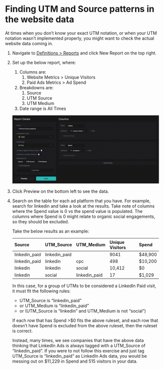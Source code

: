 # Finding UTM and Source patterns in the website data

At times when you don’t know your exact UTM notation, or when your UTM notation wasn’t implemented properly, you might want to check the actual website data coming in.

1. Navigate to [Definitions > Reports](https://hockeystack.com/dashboard/reports) and click New Report on the top right.
2. Set up the below report, where:
    1. Columns are:
        1. Website Metrics > Unique Visitors
        2. Paid Ads Metrics > Ad Spend
    2. Breakdowns are:
        1. Source
        2. UTM Source
        3. UTM Medium
    3. Date range is All Times
    
    ![Screenshot 2024-03-30 at 00.42.29.png](Finding%20UTM%20and%20Source%20patterns%20in%20the%20website%20dat%201d6934d78318484d9468745dd1519a76/Screenshot_2024-03-30_at_00.42.29.png)
    
3. Click Preview on the bottom left to see the data.
4. Search on the table for each ad platform that you have. For example, search for linkedin and take a look at the results. Take note of columns where the Spend value is 0 vs the spend value is populated. The columns where Spend is 0 might relate to organic social engagements, so they should be excluded.
    
    Take the below results as an example:
    
    | Source | UTM_Source | UTM_Medium | Unique Visitors | Spend |
    | --- | --- | --- | --- | --- |
    | linkedin_paid | linkedin_paid |  | 9041 | $48,900 |
    | linkedin_paid | linkedin | cpc | 498 | $10,200 |
    | linkedin | linkedin | social | 10,412 | $0 |
    | linkedin | social | linkedin_paid | 17 | $1,029 |
    
    In this case, for a group of UTMs to be considered a LinkedIn Paid visit, it must fit the following rules:
    
    - UTM_Source is “linkedin_paid”
    - or UTM_Medium is “linkedin_paid”
    - or (UTM_Source is “linkedin” and UTM_Medium is not “social”)
    
    If each row that has Spend >$0 fits the above ruleset, and each row that doesn’t have Spend is excluded from the above ruleset, then the ruleset is correct.
    
    Instead, many times, we see companies that have the above data thinking that LinkedIn Ads is always tagged with a UTM_Source of “linkedin_paid”. If you were to not follow this exercise and just tag UTM_Source is “linkedin_paid” as LinkedIn Ads data, you would be messing out on $11,229 in Spend and 515 visitors in your data.
